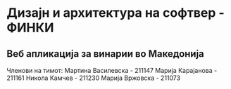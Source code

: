 # Дизајн и архитектура на софтвер - ФИНКИ
## Веб апликација за винарии во Македонија
Членови на тимот:
Мартина Василевска - 211147
Марија Карајанова - 211161
Никола Камчев - 211230
Марија Вржовска - 211073
